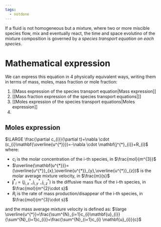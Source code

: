 ```yaml
---
tags:
  - notdone
---
```

If a fluid is not homogeneous but a mixture, where two or more miscible species flow, mix and eventually react, the time and space evolutino of the mixture composition is governed by a *species transport equation on each species*.
# Mathematical expression
We can express this equation in 4 physically equivalent ways, writing them in terms of mass, moles, mass fraction or mole fraction:
1. [[Mass expression of the species transport equation|Mass expression]]
2. [[Mass fraction expression of the species transport equations|]]
3. [[Moles expression of the species transport equations|Moles expression]]
4. 
## Moles expression
$\LARGE \frac{\partial c_{i}}{\partial t}+\nabla \cdot (c_{i}\mathbf{\overline{u^{*}}})=-\nabla \cdot \mathbf{j^{*}_{i}}+R_{i}$
where:
- $c_{i}$ is the molar concentration of the i-th species, in $\frac{mol}{m^{3}}$
- $\overline{\mathbf{u^{*}}}=(\overline{u^{*}}_{x},\overline{u^{*}}_{y},\overline{u^{*}}_{z})$ is the molar average mixture velocity, in $\frac{m}{s}$
- $\mathbf{j^{*}}_{i}=(j^{*}_{i,x},j^{*}_{i,y},j^{*}_{i,z})$ is the diffusive mass flux of the i-th species, in $\frac{mol}{m^{2}\cdot s}$
- $R_{i}$ is the rate of mass production/disappear of the i-th species, in $\frac{mol}{m^{3}\cdot s}$

and the mass average mixture velocity is defined as:
$\large \overline{u^{*}}=\frac{\sum^{N}_{i=1}c_{i}\mathbf{u}_{i}}{\sum^{N}_{i=1}c_{i}}=\frac{\sum^{N}_{i=1}c_{i} \mathbf{u}_{i}}{c}$



